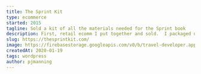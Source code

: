 ```yaml
---
title: The Sprint Kit
type: ecommerce
started: 2015
tagline: Sold a kit of all the materials needed for the Sprint book
description: First, retail ecomm I put together and sold.  I packaged up all the materials needed for the Sprint book and sold it as a kit.  Profit was not enough to keep it going sustainably.
slug: https://thesprintkit.com/
image: https://firebasestorage.googleapis.com/v0/b/travel-developer.appspot.com/o/work%2Fsawtooth.jpg?alt=media&token=97cc9642-2053-41ff-bcc3-d15dda912a49
createdAt: 2020-01-19
tags: wordpress
author: pjmanning
---
```


